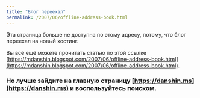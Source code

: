 ```yaml
---
title: "Блог переехал"
permalink: /2007/06/offline-address-book.html
---
```

Эта страница больше не доступна по этому адресу, потому, что блог переехал на новый хостинг.

Вы всё ещё можете прочитать статью по этой ссылке [https://mdanshin.blogspot.com/2007/06/offline-address-book.html](https://mdanshin.blogspot.com/2007/06/offline-address-book.html).

### Но лучше зайдите на главную страницу [https://danshin.ms](https://danshin.ms) и воспользуйтесь поиском.